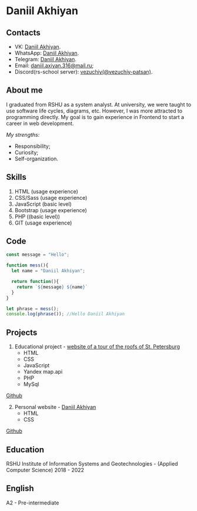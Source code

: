 # Daniil Akhiyan

## Contacts

* VK: [Daniil Akhiyan](https://vk.com/vezuchiy_patsan).
* WhatsApp: [Daniil Akhiyan](https://wa.me/79052714903).
* Telegram: [Daniil Akhiyan](https://t.me/Vezuchiy_patsan).
* Email: [daniil.axiyan.316@mail.ru](mailto:daniil.axiyan.316@mail.ru);
* Discord(rs-school server): [vezuchiy(@vezuchiy-patsan)](https://discordapp.com/users/389692855523737612).

## About me

I graduated from RSHU as a system analyst. At university, we were taught to use software life cycles, diagrams, etc. However, I was more attracted to programming directly. My goal is to gain experience in Frontend to start a career in web development.

*My strengths:*
* Responsibility;
* Curiosity;
* Self-organization.

## Skills

1. HTML (usage experience)
2. CSS/Sass (usage experience)
3. JavaScript (basic level)
4. Bootstrap (usage experience)
5. PHP ((basic level))
6. GIT (usage experience)

## Code

```JavaScript
const message = "Hello";

function mess(){
  let name = "Daniil Akhiyan";

  return function(){
    return `${message} ${name}`
  }
}

let phrase = mess();
console.log(phrase()); //Hello Daniil Akhiyan
```
## Projects

1. Educational project - [website of a tour of the roofs of St. Petersburg](http://p90527sx.beget.tech/)
    + HTML
    + CSS
    + JavaScript
    + Yandex map.api
    + PHP
    + MySql

[Github](https://github.com/vezuchiy-patsan/spb_excurs)

2. Personal website - [Daniil Akhiyan](http://akhiyan-portfolio.ml/)
    + HTML
    + CSS

[Github](https://github.com/vezuchiy-patsan/portfolio)

## Education

RSHU 
Institute of Information Systems and Geotechnologies - (Applied Computer Science)
2018 - 2022

## English

A2 - Pre-intermediate
